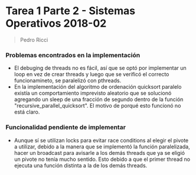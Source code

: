 # Tarea 1 Parte 2 - Sistemas Operativos 2018-02
> Pedro Ricci
### Problemas encontrados en la implementación
- El debuging de threads no es fácil, así que se optó por implementar un loop en vez de crear threads y luego que se verificó el correcto funcionamineto, se paralelizó con pthreads.
- En la implementación del algoritmo de ordenación quicksort paralelo existía un comportamiento imprevisto aleatorio que se solucionó agregando un sleep de una fracción de segundo dentro de la función "recursive_parallel_quicksort". El motivo de porqué esto funcionó no está claro. 
### Funcionalidad pendiente de implementar
- Aunque sí se utilizan locks para evitar race conditions al elegir el pivote a utilizar, debido a la manera que se implementó la función paralelizada, hacer un broadcast para avisarle a los demás threads que ya se eligió un pivote no tenía mucho sentido. Esto debido a que el primer thread no ejecuta una función distinta a la de los demás threads.

